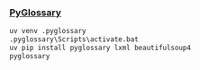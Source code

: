 ### [PyGlossary](https://github.com/ilius/pyglossary)

```sh
uv venv .pyglossary
.pyglossary\Scripts\activate.bat
uv pip install pyglossary lxml beautifulsoup4
pyglossary
```